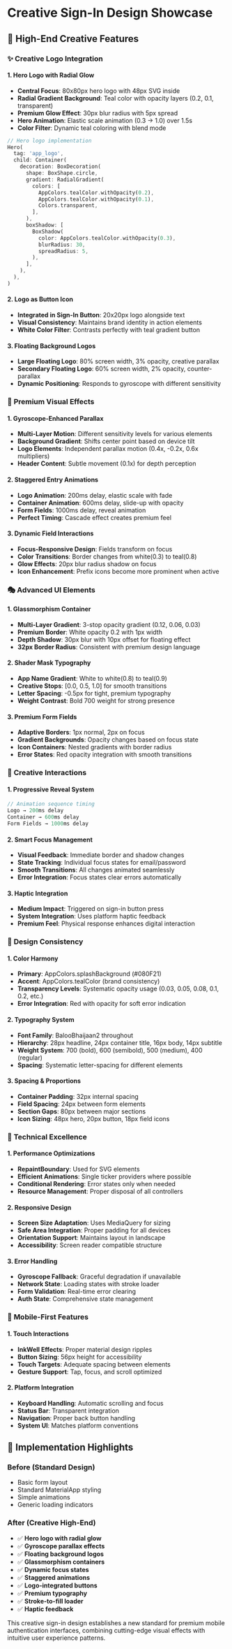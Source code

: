 # Creative Sign-In Design Showcase

## 🎨 **High-End Creative Features**

### ✨ **Creative Logo Integration**

#### 1. **Hero Logo with Radial Glow**
- **Central Focus**: 80x80px hero logo with 48px SVG inside
- **Radial Gradient Background**: Teal color with opacity layers (0.2, 0.1, transparent)
- **Premium Glow Effect**: 30px blur radius with 5px spread
- **Hero Animation**: Elastic scale animation (0.3 → 1.0) over 1.5s
- **Color Filter**: Dynamic teal coloring with blend mode

```dart
// Hero logo implementation
Hero(
  tag: 'app_logo',
  child: Container(
    decoration: BoxDecoration(
      shape: BoxShape.circle,
      gradient: RadialGradient(
        colors: [
          AppColors.tealColor.withOpacity(0.2),
          AppColors.tealColor.withOpacity(0.1),
          Colors.transparent,
        ],
      ),
      boxShadow: [
        BoxShadow(
          color: AppColors.tealColor.withOpacity(0.3),
          blurRadius: 30,
          spreadRadius: 5,
        ),
      ],
    ),
  ),
)
```

#### 2. **Logo as Button Icon**
- **Integrated in Sign-In Button**: 20x20px logo alongside text
- **Visual Consistency**: Maintains brand identity in action elements
- **White Color Filter**: Contrasts perfectly with teal gradient button

#### 3. **Floating Background Logos**
- **Large Floating Logo**: 80% screen width, 3% opacity, creative parallax
- **Secondary Floating Logo**: 60% screen width, 2% opacity, counter-parallax
- **Dynamic Positioning**: Responds to gyroscope with different sensitivity

### 🌟 **Premium Visual Effects**

#### 1. **Gyroscope-Enhanced Parallax**
- **Multi-Layer Motion**: Different sensitivity levels for various elements
- **Background Gradient**: Shifts center point based on device tilt
- **Logo Elements**: Independent parallax motion (0.4x, -0.2x, 0.6x multipliers)
- **Header Content**: Subtle movement (0.1x) for depth perception

#### 2. **Staggered Entry Animations**
- **Logo Animation**: 200ms delay, elastic scale with fade
- **Container Animation**: 600ms delay, slide-up with opacity
- **Form Fields**: 1000ms delay, reveal animation
- **Perfect Timing**: Cascade effect creates premium feel

#### 3. **Dynamic Field Interactions**
- **Focus-Responsive Design**: Fields transform on focus
- **Color Transitions**: Border changes from white(0.3) to teal(0.8)
- **Glow Effects**: 20px blur radius shadow on focus
- **Icon Enhancement**: Prefix icons become more prominent when active

### 🎭 **Advanced UI Elements**

#### 1. **Glassmorphism Container**
- **Multi-Layer Gradient**: 3-stop opacity gradient (0.12, 0.06, 0.03)
- **Premium Border**: White opacity 0.2 with 1px width
- **Depth Shadow**: 30px blur with 10px offset for floating effect
- **32px Border Radius**: Consistent with premium design language

#### 2. **Shader Mask Typography**
- **App Name Gradient**: White to white(0.8) to teal(0.9)
- **Creative Stops**: [0.0, 0.5, 1.0] for smooth transitions
- **Letter Spacing**: -0.5px for tight, premium typography
- **Weight Contrast**: Bold 700 weight for strong presence

#### 3. **Premium Form Fields**
- **Adaptive Borders**: 1px normal, 2px on focus
- **Gradient Backgrounds**: Opacity changes based on focus state
- **Icon Containers**: Nested gradients with border radius
- **Error States**: Red opacity integration with smooth transitions

### 🔄 **Creative Interactions**

#### 1. **Progressive Reveal System**
```dart
// Animation sequence timing
Logo → 200ms delay
Container → 600ms delay
Form Fields → 1000ms delay
```

#### 2. **Smart Focus Management**
- **Visual Feedback**: Immediate border and shadow changes
- **State Tracking**: Individual focus states for email/password
- **Smooth Transitions**: All changes animated seamlessly
- **Error Integration**: Focus states clear errors automatically

#### 3. **Haptic Integration**
- **Medium Impact**: Triggered on sign-in button press
- **System Integration**: Uses platform haptic feedback
- **Premium Feel**: Physical response enhances digital interaction

### 🎯 **Design Consistency**

#### 1. **Color Harmony**
- **Primary**: AppColors.splashBackground (#080F21)
- **Accent**: AppColors.tealColor (brand consistency)
- **Transparency Levels**: Systematic opacity usage (0.03, 0.05, 0.08, 0.1, 0.2, etc.)
- **Error Integration**: Red with opacity for soft error indication

#### 2. **Typography System**
- **Font Family**: BalooBhaijaan2 throughout
- **Hierarchy**: 28px headline, 24px container title, 16px body, 14px subtitle
- **Weight System**: 700 (bold), 600 (semibold), 500 (medium), 400 (regular)
- **Spacing**: Systematic letter-spacing for different elements

#### 3. **Spacing & Proportions**
- **Container Padding**: 32px internal spacing
- **Field Spacing**: 24px between form elements
- **Section Gaps**: 80px between major sections
- **Icon Sizing**: 48px hero, 20px button, 18px field icons

### 🔧 **Technical Excellence**

#### 1. **Performance Optimizations**
- **RepaintBoundary**: Used for SVG elements
- **Efficient Animations**: Single ticker providers where possible
- **Conditional Rendering**: Error states only when needed
- **Resource Management**: Proper disposal of all controllers

#### 2. **Responsive Design**
- **Screen Size Adaptation**: Uses MediaQuery for sizing
- **Safe Area Integration**: Proper padding for all devices
- **Orientation Support**: Maintains layout in landscape
- **Accessibility**: Screen reader compatible structure

#### 3. **Error Handling**
- **Gyroscope Fallback**: Graceful degradation if unavailable
- **Network State**: Loading states with stroke loader
- **Form Validation**: Real-time error clearing
- **Auth State**: Comprehensive state management

### 📱 **Mobile-First Features**

#### 1. **Touch Interactions**
- **InkWell Effects**: Proper material design ripples
- **Button Sizing**: 56px height for accessibility
- **Touch Targets**: Adequate spacing between elements
- **Gesture Support**: Tap, focus, and scroll optimized

#### 2. **Platform Integration**
- **Keyboard Handling**: Automatic scrolling and focus
- **Status Bar**: Transparent integration
- **Navigation**: Proper back button handling
- **System UI**: Matches platform conventions

## 🚀 **Implementation Highlights**

### **Before (Standard Design)**
- Basic form layout
- Standard MaterialApp styling
- Simple animations
- Generic loading indicators

### **After (Creative High-End)**
- ✅ **Hero logo with radial glow**
- ✅ **Gyroscope parallax effects**
- ✅ **Floating background logos**
- ✅ **Glassmorphism containers**
- ✅ **Dynamic focus states**
- ✅ **Staggered animations**
- ✅ **Logo-integrated buttons**
- ✅ **Premium typography**
- ✅ **Stroke-to-fill loader**
- ✅ **Haptic feedback**

This creative sign-in design establishes a new standard for premium mobile authentication interfaces, combining cutting-edge visual effects with intuitive user experience patterns. 